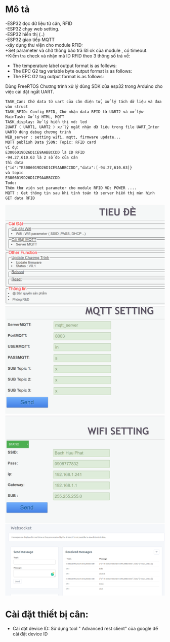 # Mô tả
-ESP32 đọc dữ liệu từ cân, RFID    
-ESP32 chạy web setting.   
-ESP32 hiển thị (..)   
-ESP32 giao tiếp MQTT   
-xây dựng thư viện cho module RFID:   
+Set parameter và chờ thông báo trả lời ok của module , có timeout.   
+Kiểm tra check và nhận mã ID RFID theo 3 thông số trả về:

- The temperature label output format is as follows:
- The EPC G2 tag variable byte output format is as follows:
- The EPC G2 tag output format is as follows:

Dùng FreeRTOS
Chương trình xử lý dùng SDK của esp32 trong Arduino cho việc cài đặt ngắt UART.
  
```
TASK_Can: Chờ data từ uart của cân điện tử, xử lý tách dữ liệu và đưa vào struct
TASK_RFID: Config RFID, Chờ nhận data RFID từ UART2 và xử lýw
MainTask: Xử lý HTML, MQTT
TASK_display: Xử lý hiển thị vd: led
2UART ( UART1, UART2 ) xử lý ngắt nhận dữ liệu trong file UART_Inter
UART0 dùng debug chương trình
WEB_server : setting wifi, mqtt, firmware update...
MQTT publish Data jSON: Topic: RFID card
ví dụ:
E3006019D26D1CE9AABBCCDD là ID RFID
-94.27,610.63 là 2 số đo của cân
thì data
{"id":"E3006019D26D1CE9AABBCCDD","data":[-94.27,610.63]}
và topic
E3006019D26D1CE9AABBCCDD
Todo:
Thêm thư viện set parameter cho module RFID VD: POWER ....
MQTT : Get thông tin sau khi tính toán từ server hiển thị màn hình
GET data RFID
```
![alt text](https://github.com/annhan/CMA_1/blob/master/imgae/main.png)
![alt text](https://github.com/annhan/CMA_1/blob/master/imgae/mqtt.png)
![alt text](https://github.com/annhan/CMA_1/blob/master/imgae/wifi.png)
![alt text](https://github.com/annhan/CMA_1/blob/master/imgae/mqtt_web.png)

# Cài đặt thiết bị cân:
- Cài đặt device ID: Sử dụng tool " Advanced rest client" của google để cài đặt device ID
